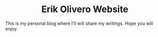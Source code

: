 <h1 align="center">
  Erik Olivero Website
</h1>

This is my personal blog where I'll will share my writings.
Hope you will enjoy.
